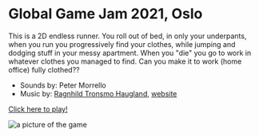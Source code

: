 # Global Game Jam 2021, Oslo

This is a 2D endless runner.  You roll out of bed, in only your underpants, when you run you progressively find your clothes, while jumping and dodging stuff in your messy apartment. When you "die" you go to work in whatever clothes you managed to find. Can you make it to work (home office) fully clothed??


* Sounds by: Peter Morrello
* Music by: [Ragnhild Tronsmo Haugland](mailto:ragnhildth@gmail.com), [website](https://www.ombrasounds.com/ )

[Click here to play!](https://github.com/Slideshow776/Korona-Kablam-i/tree/master/release)

![a picture of the game](https://user-images.githubusercontent.com/4059636/106383164-96392780-63c4-11eb-83e9-73981dcfd1e2.PNG)

